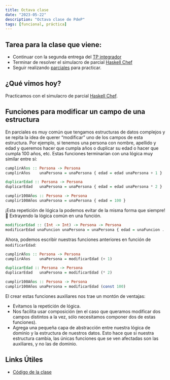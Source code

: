 ```yaml
---
title: Octava clase
date: "2023-05-22"
description: "Octava clase de PdeP"
tags: [funcional, práctica]
---
```


## Tarea para la clase que viene:
- Continuar con la segunda entrega del [TP integrador](https://docs.google.com/document/d/17naHWbyjj-GO0XVTxcC0eYGQP01i49Fve2Z03SAMJ7Y/edit) 
- Terminar de resolver el simulacro de parcial [Haskell Chef](https://docs.google.com/document/d/13SS-HXVR7z5SOgQCwYh2Maob7QhSh858PTSzc7MymCY/edit) 
- Seguir realizando [parciales](https://www.pdep.com.ar/material/parciales) para practicar.


## ¿Qué vimos hoy? 
Practicamos con el simulacro de parcial [Haskell Chef](https://docs.google.com/document/d/13SS-HXVR7z5SOgQCwYh2Maob7QhSh858PTSzc7MymCY/edit). 

## Funciones para modificar un campo de una estructura

En parciales es muy común que tengamos estructuras de datos complejos y se repita la idea de querer “modificar” uno de los campos de esta estructura. Por ejemplo, si tenemos una persona con nombre, apellido y edad y queremos hacer que cumpla años o duplicar su edad o hacer que cumpla 100 años, etc. Estas funciones terminarían con una lógica muy similar entre sí:

```haskell
cumplirAños :: Persona -> Persona
cumplirAños    unaPersona = unaPersona { edad = edad unaPersona + 1 }

duplicarEdad :: Persona -> Persona
duplicarEdad   unaPersona = unaPersona { edad = edad unaPersona * 2 }

cumplir100Años :: Persona -> Persona
cumplir100Años unaPersona = unaPersona { edad = 100 }
```

¡Esta repetición de lógica la podemos evitar de la misma forma que siempre! 🙌 Extrayendo la lógica común en una función. 

```haskell
modificarEdad :: (Int -> Int) -> Persona -> Persona
modificarEdad unaFuncion unaPersona = unaPersona { edad = unaFuncion . edad $ unaPersona }
```

Ahora, podemos escribir nuestras funciones anteriores en función de `modificarEdad`:

```haskell
cumplirAños :: Persona -> Persona
cumplirAños    unaPersona = modificarEdad (+ 1)

duplicarEdad :: Persona -> Persona
duplicarEdad   unaPersona = modificarEdad (* 2)

cumplir100Años :: Persona -> Persona
cumplir100Años unaPersona = modificarEdad (const 100)
```

El crear estas funciones auxiliares nos trae un montón de ventajas:
- Evitamos la repetición de lógica.
- Nos facilita usar composición (en el caso que queramos modificar dos campos distintos a la vez, sólo necesitamos componer dos de estas funciones).
- Agrega una pequeña capa de abstracción entre nuestra lógica de dominio y la estructura de nuestros datos. Esto hace que si nuestra estructura cambia, las únicas funciones que se ven afectadas son las auxiliares, y no las de dominio.

## Links Útiles

- [Código de la clase](https://github.com/pdep-lunes/pdep-clases-2023/blob/main/Funcional/Clase08/src/Lib.hs)




